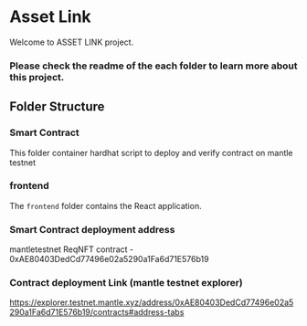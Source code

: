 # Asset Link

Welcome to ASSET LINK project.

###  Please check the readme of the each folder to learn more about this project.

## Folder Structure

### Smart Contract

This folder container hardhat script to deploy and verify contract on mantle testnet

### frontend

The `frontend` folder contains the React application.


###  Smart Contract deployment address

mantletestnet ReqNFT contract - 0xAE80403DedCd77496e02a5290a1Fa6d71E576b19  

### Contract deployment Link (mantle testnet explorer)

https://explorer.testnet.mantle.xyz/address/0xAE80403DedCd77496e02a5290a1Fa6d71E576b19/contracts#address-tabs
